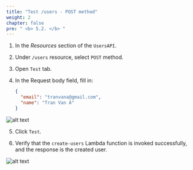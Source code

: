 ```yaml
---
title: "Test /users - POST method"
weight: 2
chapter: false
pre: " <b> 5.2. </b> "
---
```


1. In the _Resources_ section of the `UsersAPI`.
2. Under `/users` resource, select `POST` method.
3. Open `Test` tab.
4. In the Request body field, fill in:

   ```json
   {
     "email": "tranvana@gmail.com",
     "name": "Tran Van A"
   }
   ```

![alt text](/images/workshop-2/API-Gateway--users-POST-method--test-request.jpg)

5. Click `Test`.

6. Verify that the `create-users` Lambda function is invoked successfully, and the response is the created user.

![alt text](/images/workshop-2/API-Gateway--users-POST-method--test-results.jpg)
